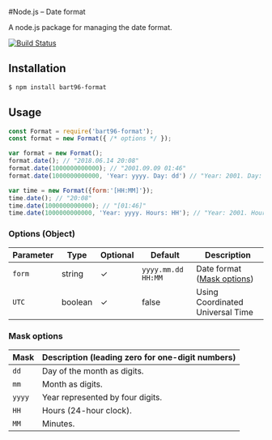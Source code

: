 #Node.js – Date format

A node.js package for managing the date format.

[![Build Status](https://travis-ci.org/bart96-b/node-format.svg)](https://travis-ci.org/bart96-b/node-format)

## Installation
```bash
$ npm install bart96-format
```

## Usage
```js
const Format = require('bart96-format');
const format = new Format({ /* options */ });

var format = new Format();
format.date(); // "2018.06.14 20:08"
format.date(1000000000000); // "2001.09.09 01:46"
format.date(1000000000000, 'Year: yyyy. Day: dd') // "Year: 2001. Day: 09"

var time = new Format({form:'[HH:MM]'});
time.date(); // "20:08"
time.date(1000000000000); // "[01:46]"
time.date(1000000000000, 'Year: yyyy. Hours: HH'); // "Year: 2001. Hours: 01"
```

### Options (Object)
Parameter | Type | Optional | Default | Description
--------- | ---- | -------- | ------- | -----------
`form` | string | ✓ | `yyyy.mm.dd HH:MM` | Date format ([Mask options](#MaskOptions))
`UTC` | boolean | ✓ | false | Using Coordinated Universal Time

### Mask options <a name="MaskOptions"></a>
Mask | Description (leading zero for one-digit numbers)
---- | -----------
`dd` | Day of the month as digits.
`mm` | Month as digits.
`yyyy` | Year represented by four digits.
`HH` | Hours (24-hour clock).
`MM` | Minutes.
